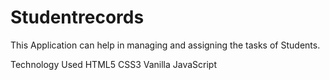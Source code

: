 # Studentrecords
This Application can help in managing and assigning the tasks of Students.

Technology Used
HTML5
CSS3
Vanilla JavaScript
